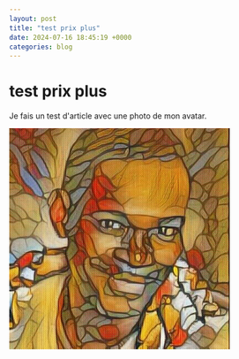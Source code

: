 ```yaml
---
layout: post
title: "test prix plus"
date: 2024-07-16 18:45:19 +0000
categories: blog
---
```


# test prix plus

Je fais un test d'article avec une photo de mon avatar.


![avatar image](/images/avatar.jpeg)
